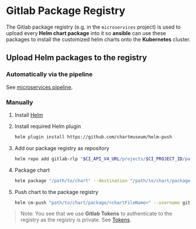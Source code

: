 # Gitlab Package Registry

The Gitlab package registry (e.g. in the `microservices` project) is used to upload every **Helm chart package** into it so **ansible** can use these packages to install the customized helm charts onto the **Kubernetes** cluster.
## Upload Helm packages to the registry
### Automatically via the pipeline
See [microservices pipeline](./pipelines.md#microservices-pipeline).
### Manually

1. Install [Helm](https://helm.sh/docs/intro/install/)

2. Install required Helm plugin

   ```bash
   helm plugin install https://github.com/chartmuseum/helm-push
   ```

3. Add our package registry as repository

   ```bash
   helm repo add gitlab-rlp "$CI_API_V4_URL/projects/$CI_PROJECT_ID/packages/helm/stable" --username gitlab-ci-token --password $CI_JOB_TOKEN 
   ```

4. Package chart

   ```bash
   helm package "/path/to/chart" --destination "/path/to/chart/package"
   ```

5. Push chart to the package registry

   ```bash
   helm cm-push "path/to/chart/package/<chartFileName>" --username gitlab-ci-token --password $CI_JOB_TOKEN "$CI_API_V4_URL/projects/$CI_PROJECT_ID/packages/helm/stable"
   ```

> Note: You see that we use **Gitlab Tokens** to authenticate to the registry as the registry is private.
See [Tokens](./gitlab-tokens.md).